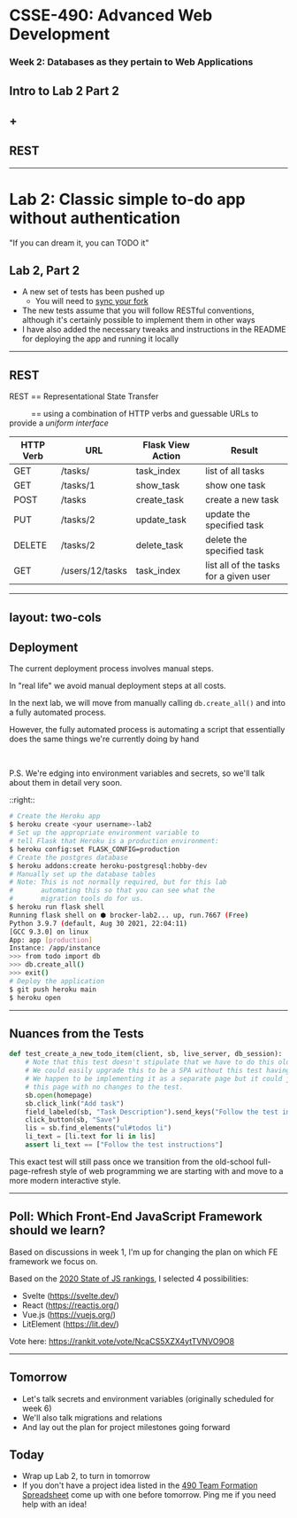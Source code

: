 # CSSE-490: Advanced Web Development
### Week 2: Databases as they pertain to Web Applications

## Intro to Lab 2 Part 2
## +
## REST

---

# Lab 2: Classic simple to-do app without authentication

"If you can dream it, you can TODO it"


## Lab 2, Part 2


* A new set of tests has been pushed up
  * You will need to [sync your fork](https://docs.github.com/en/github/collaborating-with-pull-requests/working-with-forks/syncing-a-fork)
* The new tests assume that you will follow RESTful conventions, although it's certainly possible to implement them in other ways
* I have also added the necessary tweaks and instructions in the README for deploying the app and running it locally


---

## REST

REST == Representational State Transfer

&nbsp; &nbsp; &nbsp; &nbsp; &nbsp;     == using a combination of HTTP verbs and guessable URLs to provide a _uniform interface_


| HTTP Verb | URL             | Flask View Action | Result                                 |
|-----------|-----------------|-------------------|----------------------------------------|
| GET       | /tasks/         | task_index        | list of all tasks                      |
| GET       | /tasks/1        | show_task         | show one task                          |
| POST      | /tasks          | create_task       | create a new task                      |
| PUT       | /tasks/2        | update_task       | update the specified task              |
| DELETE    | /tasks/2        | delete_task       | delete the specified task              |
| GET       | /users/12/tasks | task_index        | list all of the tasks for a given user |


---
layout: two-cols
---

## Deployment

The current deployment process involves manual steps.

In "real life" we avoid manual deployment steps at all costs.

In the next lab, we will move from manually calling `db.create_all()` and into a fully automated process.

However, the fully automated process is automating a script that essentially does the same things we're currently doing by hand


<br>

P.S. We're edging into environment variables and secrets, so we'll talk about them in detail very soon.

::right::

```sh
# Create the Heroku app
$ heroku create <your username>-lab2
# Set up the appropriate environment variable to
# tell Flask that Heroku is a production environment:
$ heroku config:set FLASK_CONFIG=production
# Create the postgres database
$ heroku addons:create heroku-postgresql:hobby-dev
# Manually set up the database tables
# Note: This is not normally required, but for this lab
#       automating this so that you can see what the
#       migration tools do for us.
$ heroku run flask shell
Running flask shell on ⬢ brocker-lab2... up, run.7667 (Free)
Python 3.9.7 (default, Aug 30 2021, 22:04:11)
[GCC 9.3.0] on linux
App: app [production]
Instance: /app/instance
>>> from todo import db
>>> db.create_all()
>>> exit()
# Deploy the application
$ git push heroku main
$ heroku open
```


---

## Nuances from the Tests

```python
def test_create_a_new_todo_item(client, sb, live_server, db_session):
    # Note that this test doesn't stipulate that we have to do this old-school form submission.
    # We could easily upgrade this to be a SPA without this test having to change at all!
    # We happen to be implementing it as a separate page but it could just as easily be on
    # this page with no changes to the test.
    sb.open(homepage)
    sb.click_link("Add task")
    field_labeled(sb, "Task Description").send_keys("Follow the test instructions")
    click_button(sb, "Save")
    lis = sb.find_elements("ul#todos li")
    li_text = [li.text for li in lis]
    assert li_text == ["Follow the test instructions"]
```

This exact test will still pass once we transition from the old-school full-page-refresh style of web programming we are starting with and move to a more modern interactive style.

---

## Poll: Which Front-End JavaScript Framework should we learn?

Based on discussions in week 1, I'm up for changing the plan on which FE framework we focus on.

Based on the [2020 State of JS rankings](https://rankit.vote/vote/NcaCS5XZX4ytTVNVO9O8), I selected 4 possibilities:

* Svelte (https://svelte.dev/)
* React (https://reactjs.org/)
* Vue.js (https://vuejs.org/)
* LitElement (https://lit.dev/)

Vote here: https://rankit.vote/vote/NcaCS5XZX4ytTVNVO9O8

---

## Tomorrow

* Let's talk secrets and environment variables (originally scheduled for week 6)
* We'll also talk migrations and relations
* And lay out the plan for project milestones going forward

## Today

* Wrap up Lab 2, to turn in tomorrow
* If you don't have a project idea listed in the [490 Team Formation Spreadsheet](https://docs.google.com/spreadsheets/d/17FoOmJk-xgyoKU9j8y0d_1qRmBEun5ZohD0vRO0hmB8/edit?usp=sharing) come up with one before tomorrow.  Ping me if you need help with an idea!
